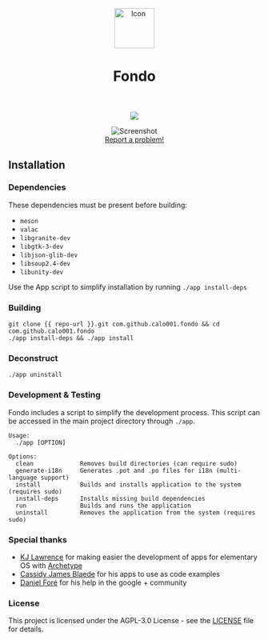 <div align="center">
  <span align="center"> <img width="80" height="80" class="center" src="https://raw.githubusercontent.com/calo001/fondo/develop/data/images/com.github.calo001.fondo.png" alt="Icon"></span>
  <h1 align="center">Fondo</h1>
  <h3 align="center"></h3>
</div>

<br/>

<p align="center">
    <a href="https://appcenter.elementary.io/com.github.calo001.fondo">
        <img src="https://appcenter.elementary.io/badge.svg">
    </a>
</p>

<p align="center">
    <img  src="https://raw.githubusercontent.com/calo001/fondo/develop/data/images/screenshot_1.png" alt="Screenshot"> <br>
  <a href="https://github.com/calo001/fondo/issues/new"> Report a problem! </a>
</p>

## Installation

### Dependencies
These dependencies must be present before building:
 - `meson`
 - `valac`
 - `libgranite-dev`
 - `libgtk-3-dev`
 - `libjson-glib-dev`
 - `libsoup2.4-dev`
 - `libunity-dev`


Use the App script to simplify installation by running `./app install-deps`
 
 ### Building

```
git clone {{ repo-url }}.git com.github.calo001.fondo && cd com.github.calo001.fondo
./app install-deps && ./app install
```

### Deconstruct

```
./app uninstall
```

### Development & Testing

Fondo includes a script to simplify the development process. This script can be accessed in the main project directory through `./app`.

```
Usage:
  ./app [OPTION]

Options:
  clean             Removes build directories (can require sudo)
  generate-i18n     Generates .pot and .po files for i18n (multi-language support)
  install           Builds and installs application to the system (requires sudo)
  install-deps      Installs missing build dependencies
  run               Builds and runs the application
  uninstall         Removes the application from the system (requires sudo)
```
### Special thanks
- [KJ Lawrence](https://github.com/kjlaw89) for making easier the development of apps for elementary OS with [Archetype](https://appcenter.elementary.io/com.github.kjlaw89.archetype/)
- [Cassidy James Blaede](https://github.com/cassidyjames) for his apps to use as code examples
- [Daniel Foré](https://github.com/danrabbit) for his help in the google + community

### License

This project is licensed under the AGPL-3.0 License - see the [LICENSE](LICENSE.md) file for details.
